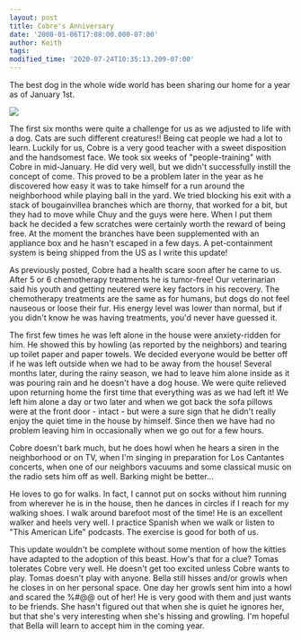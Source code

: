 ```yaml
---
layout: post
title: Cobre's Anniversary
date: '2008-01-06T17:08:00.000-07:00'
author: Keith
tags:
modified_time: '2020-07-24T10:35:13.209-07:00'
---
```

The best dog in the whole wide world has been sharing our home for a
year as of January 1st.

[![]({{site.baseurl}}/assets/images/IMG_4399.JPG)]({{site.baseurl}}/assets/images/IMG_4399.JPG)

The first six months were quite a challenge for us as we adjusted to
life with a dog. Cats are such different creatures!! Being cat people we
had a lot to learn. Luckily for us, Cobre is a very good teacher with a
sweet disposition and the handsomest face. We took six weeks of
"people-training" with Cobre in mid-January. He did very well, but we
didn't successfully instill the concept of come. This proved to be a
problem later in the year as he discovered how easy it was to take
himself for a run around the neighborhood while playing ball in the
yard. We tried blocking his exit with a stack of bougainvillea branches
which are thorny, that worked for a bit, but they had to move while Chuy
and the guys were here. When I put them back he decided a few scratches
were certainly worth the reward of being free. At the moment the
branches have been supplemented with an appliance box and he hasn't
escaped in a few days. A pet-containment system is being shipped from
the US as I write this update!

As previously posted, Cobre had a health scare soon after he came to us.
After 5 or 6 chemotherapy treatments he is tumor-free! Our veterinarian
said his youth and getting neutered were key factors in his recovery.
The chemotherapy treatments are the same as for humans, but dogs do not
feel nauseous or loose their fur. His energy level was lower than
normal, but if you didn't know he was having treatments, you'd never
have guessed it.

The first few times he was left alone in the house were anxiety-ridden
for him. He showed this by howling (as reported by the neighbors) and
tearing up toilet paper and paper towels. We decided everyone would be
better off if he was left outside when we had to be away from the house!
Several months later, during the rainy season, we had to leave him alone
inside as it was pouring rain and he doesn't have a dog house. We were
quite relieved upon returning home the first time that everything was as
we had left it! We left him alone a day or two later and when we got
back the sofa pillows were at the front door - intact - but were a sure
sign that he didn't really enjoy the quiet time in the house by himself.
Since then we have had no problem leaving him in occasionally when we go
out for a few hours.

Cobre doesn't bark much, but he does howl when he hears a siren in the
neighborhood or on TV, when I'm singing in preparation for Los Cantantes
concerts, when one of our neighbors vacuums and some classical music on
the radio sets him off as well. Barking might be better...

He loves to go for walks. In fact, I cannot put on socks without him
running from wherever he is in the house, then he dances in circles if I
reach for my walking shoes. I walk around barefoot most of the time! He
is an excellent walker and heels very well. I practice Spanish when we
walk or listen to "This American Life" podcasts. The exercise is good
for both of us.

This update wouldn't be complete without some mention of how the kitties
have adapted to the adoption of this beast. How's that for a clue? Tomas
tolerates Cobre very well. He doesn't get too excited unless Cobre wants
to play. Tomas doesn't play with anyone. Bella still hisses and/or
growls when he closes in on her personal space. One day her growls sent
him into a howl and scared the %\#@@ out of her! He is very good with
them and just wants to be friends. She hasn't figured out that when she
is quiet he ignores her, but that she's very interesting when she's
hissing and growling. I'm hopeful that Bella will learn to accept him in
the coming year.
